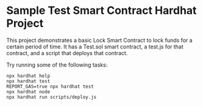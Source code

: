 # Sample Test Smart Contract Hardhat Project

This project demonstrates a basic Lock Smart Contract to lock funds for a certain period of time. It has a Test.sol smart contract, a test.js for that contract, and a script that deploys that contract.

Try running some of the following tasks:

```shell
npx hardhat help
npx hardhat test
REPORT_GAS=true npx hardhat test
npx hardhat node
npx hardhat run scripts/deploy.js
```

